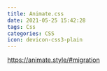 ```yaml
---
title: Animate.css
date: 2021-05-25 15:42:28
tags: Css
categories: CSS
icon: devicon-css3-plain
---
```

https://animate.style/#migration